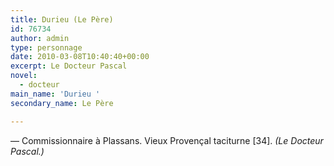 ```yaml
---
title: Durieu (Le Père)
id: 76734
author: admin
type: personnage
date: 2010-03-08T10:40:40+00:00
excerpt: Le Docteur Pascal
novel:
  - docteur
main_name: 'Durieu '
secondary_name: Le Père

---
```

— Commissionnaire à Plassans. Vieux Provençal taciturne [34]. _(Le Docteur Pascal.)_